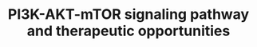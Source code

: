 ---
annotations:
- type: Pathway Ontology
  value: phosphatidylinositol 3-kinase-Akt signaling pathway
- type: Pathway Ontology
  value: phosphatidylinositol 3-kinase signaling pathway
- type: Pathway Ontology
  value: signaling pathway
authors:
- AAR&Co
- Fehrhart
- AlexanderPico
- Khanspers
- Mkutmon
- MaintBot
- Liling
- DeSl
description: This pathway is based on figure 1 from Merritt et al. (See Bibliography).
  The PI3K-AKT-mTOR signaling pathway has been shown to have a significant correlation
  with the development of castration-resistant prostate cancer. The signaling pathway
  regulates many cellular processes such as protein synthesis, proliferation, survival,
  metabolism, and differentiation, all factors that would increase a cancerous cell's
  ability to survive. Scientists have explored the use of various inhibitors for different
  parts of the signaling pathway, and have been faced with varying success.    Proteins
  on this pathway have targeted assays available via the [https://assays.cancer.gov/available_assays?wp_id=WP3844
  CPTAC Assay Portal]
last-edited: 2019-10-31
organisms:
- Homo sapiens
redirect_from:
- /index.php/Pathway:WP3844
- /instance/WP3844
schema-jsonld:
- '@context': https://schema.org/
  '@id': https://wikipathways.github.io/pathways/WP3844.html
  '@type': Dataset
  creator:
    '@type': Organization
    name: WikiPathways
  description: This pathway is based on figure 1 from Merritt et al. (See Bibliography).
    The PI3K-AKT-mTOR signaling pathway has been shown to have a significant correlation
    with the development of castration-resistant prostate cancer. The signaling pathway
    regulates many cellular processes such as protein synthesis, proliferation, survival,
    metabolism, and differentiation, all factors that would increase a cancerous cell's
    ability to survive. Scientists have explored the use of various inhibitors for
    different parts of the signaling pathway, and have been faced with varying success.    Proteins
    on this pathway have targeted assays available via the [https://assays.cancer.gov/available_assays?wp_id=WP3844
    CPTAC Assay Portal]
  keywords:
  - ''
  - eNOS
  - TFEB
  - PIK3R2
  - PIK3R3
  - PDK1
  - MTOR
  - GSK3B
  - RHEB
  - 4EBP1
  - ATG13
  - Kinases
  - PIP2
  - PIK3R1
  - FOXO4
  - TSC2
  - Receptor Tyrosine
  - 'G Protein-coupled '
  - p27
  - GRB10
  - PIK3CB
  - FOXO1
  - KRAS
  - S6K1
  - FIP200
  - PIK3CA
  - BAD
  - AKT
  - PTEN
  - NRAS
  - RAPTOR
  - Receptors
  - FOXO3
  - RICTOR
  - PIP3
  - HRAS
  - ULK1
  - PIK3CG
  license: CC0
  name: PI3K-AKT-mTOR signaling pathway and therapeutic opportunities
seo: CreativeWork
title: PI3K-AKT-mTOR signaling pathway and therapeutic opportunities
wpid: WP3844
---